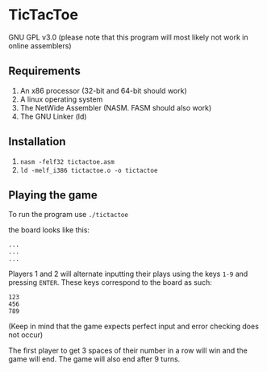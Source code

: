 # TicTacToe
GNU GPL v3.0
(please note that this program will most likely not work in online assemblers)

Requirements
------------
1. An x86 processor (32-bit and 64-bit should work)
2. A linux operating system
3. The NetWide Assembler (NASM. FASM should also work)
4. The GNU Linker (ld)

Installation
------------
1. `nasm -felf32 tictactoe.asm`
2. `ld -melf_i386 tictactoe.o -o tictactoe`

Playing the game
----------------
To run the program use `./tictactoe`

the board looks like this:
```
...
...
...
```

Players 1 and 2 will alternate inputting their plays using the keys `1-9` and pressing `ENTER`.
These keys correspond to the board as such:
```
123
456
789
```
(Keep in mind that the game expects perfect input and error checking does not occur)

The first player to get 3 spaces of their number in a row will win and the game will end.
The game will also end after 9 turns.
